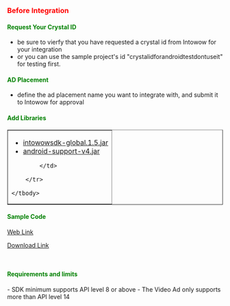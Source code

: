 ﻿﻿<h3 id='before' style='color:red'>Before Integration</h3>

<h4 id='CrystalID' style='color:green'>Request Your Crystal ID</h4>

- be sure to vierfy that you have requested a crystal id from Intowow for your integration
- or you can use the sample project's id "crystalidforandroidtestdontuseit" for testing first.

<h4 id='placement' style='color:green'>AD Placement</h4>

- define the ad placement name you want to integrate with, and submit it to Intowow for approval

<h4 id='import' style='color:green'>Add Libraries</h4>

<p/>


<table border="1"> 
	<tbody>
		<tr>
			<td>
            				<ul>
					<li id="sdklink_global">
			<a target="_blank" href="https://s3-ap-northeast-1.amazonaws.com/intowow-sdk/android/jar/global/intowowsdk-global.1.5.jar">intowowsdk-global.1.5.jar</a>
					</li>
					<li> <a target="_blank" href="https://s3-ap-northeast-1.amazonaws.com/intowow-sdk/android/jar/global/android-support-v4.jar">android-support-v4.jar</a>
					</li>
				</ul>
            
            </td>
			 
		</tr>
		 
	</tbody>
</table>
<p/>

	
<h4 id='import' style='color:green'>Sample Code</h4>

<a target="_blank" href="https://github.com/ddad-daniel/CrystalExpressSDK-Global-Demo.git">Web Link</a>

<a href="https://github.com/ddad-daniel/CrystalExpressSDK-Global-Demo/archive/master.zip">Download Link</a>

 
<p/>
 



<br/>


<h4 id='import' style='color:green'>Requirements and limits</h4>
- SDK minimum supports API level 8 or above
- The Video Ad only supports more than API level 14
